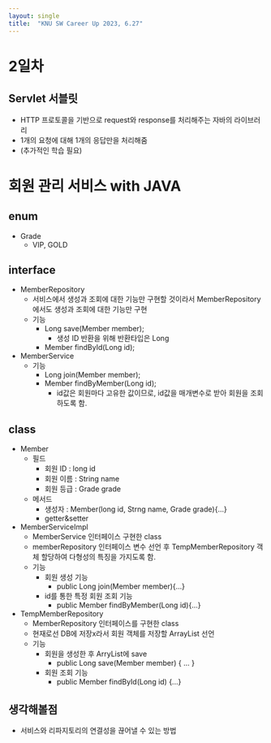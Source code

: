 ```yaml
---
layout: single
title:  "KNU SW Career Up 2023, 6.27"
---
```


2일차
=============

Servlet 서블릿
-------------
- HTTP 프로토콜을 기반으로 request와 response를 처리해주는 자바의 라이브러리
- 1개의 요청에 대해 1개의 응답만을 처리해줌
- (추가적인 학습 필요)

# 회원 관리 서비스 with JAVA
## enum
- Grade
  - VIP, GOLD

## interface
- MemberRepository
  - 서비스에서 생성과 조회에 대한 기능만 구현할 것이라서 MemberRepository에서도 생성과 조회에 대한 기능만 구현
  - 기능
    - Long save(Member member);
      - 생성 ID 반환을 위해 반환타입은 Long
    - Member findById(Long id);
- MemberService
  - 기능
    - Long join(Member member);
    - Member findByMember(Long id);
      - id값은 회원마다 고유한 값이므로, id값을 매개변수로 받아 회원을 조회하도록 함.

## class
- Member
  - 필드
    - 회원 ID : long id
    - 회원 이름 : String name
    - 회원 등급 : Grade grade
  - 메서드
    - 생성자 : Member(long id, Strng name, Grade grade){...}
    - getter&setter
- MemberServiceImpl
  - MemberService 인터페이스 구현한 class
  - memberRepository 인터페이스 변수 선언 후 TempMemberRepository 객체 할당하여 다형성의 특징을 가지도록 함.
  - 기능
    - 회원 생성 기능
      - public Long join(Member member){...}
    - id를 통한 특정 회원 조회 기능
      - public Member findByMember(Long id){...}
- TempMemberRepository
  - MemberRepository 인터페이스를 구현한 class
  - 현재로선 DB에 저장x라서 회원 객체를 저장할 ArrayList 선언
  - 기능
    - 회원을 생성한 후 ArryList에 save
      - public Long save(Member member) { ... }
    - 회원 조회 기능
      - public Member findById(Long id) {...}

## 생각해볼점
- 서비스와 리파지토리의 연결성을 끊어낼 수 있는 방법
